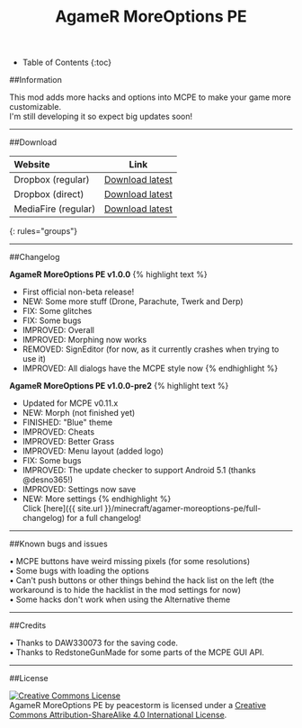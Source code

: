 ﻿---
layout: page
title: "AgameR MoreOptions PE"
excerpt: "This mod adds more hacks and options into MCPE to make your game more customizable!"
comments: true
share: true
noads: true
---

* Table of Contents
{:toc}

##Information

This mod adds more hacks and options into MCPE to make your game more customizable.<br>
I'm still developing it so expect big updates soon!

---

##Download

| Website | Link    |
|:--------|:-------:|
| Dropbox (regular) | [Download latest](https://www.dropbox.com/s/rby00z7vppup36b/AgameR%20MoreOptions%20PE%20v1.0.0.js?dl=0)|
| Dropbox (direct)  | [Download latest](https://www.dropbox.com/s/rby00z7vppup36b/AgameR%20MoreOptions%20PE%20v1.0.0.js?dl=1)|
| MediaFire (regular) | [Download latest](http://www.mediafire.com/download/4n0w30zv34h1r0y/AgameR_MoreOptions_PE_v1.0.0.js)|


{: rules="groups"}

---

##Changelog

**AgameR MoreOptions PE v1.0.0**
{% highlight text %}
- First official non-beta release!
- NEW: Some more stuff (Drone, Parachute, Twerk and Derp)
- FIX: Some glitches
- FIX: Some bugs
- IMPROVED: Overall
- IMPROVED: Morphing now works
- REMOVED: SignEditor (for now, as it currently crashes when trying to use it)
- IMPROVED: All dialogs have the MCPE style now
{% endhighlight %}

**AgameR MoreOptions PE v1.0.0-pre2**
{% highlight text %}
- Updated for MCPE v0.11.x
- NEW: Morph (not finished yet)
- FINISHED: "Blue" theme
- IMPROVED: Cheats
- IMPROVED: Better Grass
- IMPROVED: Menu layout (added logo)
- FIX: Some bugs
- IMPROVED: The update checker to support Android 5.1 (thanks @desno365!)
- IMPROVED: Settings now save
- NEW: More settings
{% endhighlight %}<br>
Click [here]({{ site.url }}/minecraft/agamer-moreoptions-pe/full-changelog) for a full changelog!

---

##Known bugs and issues

• MCPE buttons have weird missing pixels (for some resolutions)<br>
• Some bugs with loading the options<br>
• Can't push buttons or other things behind the hack list on the left (the workaround is to hide the hacklist in the mod settings for now)<br>
• Some hacks don't work when using the Alternative theme

---

##Credits

• Thanks to DAW330073 for the saving code.<br>
• Thanks to RedstoneGunMade for some parts of the MCPE GUI API.

---

##License

<a rel="license" href="http://creativecommons.org/licenses/by-sa/4.0/"><img alt="Creative Commons License" style="border-width:0" src="https://i.creativecommons.org/l/by-sa/4.0/88x31.png" /></a><br /><span xmlns:dct="http://purl.org/dc/terms/" href="http://purl.org/dc/dcmitype/Text" property="dct:title" rel="dct:type">AgameR MoreOptions PE</span> by <span xmlns:cc="http://creativecommons.org/ns#" property="cc:attributionName">peacestorm</span> is licensed under a <a rel="license" href="http://creativecommons.org/licenses/by-sa/4.0/">Creative Commons Attribution-ShareAlike 4.0 International License</a>.
